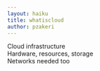 ```yaml
---
layout: haiku
title: whatiscloud
author: pzakeri
---
```


Cloud infrastructure<br>
Hardware, resources, storage<br>
Networks needed too<br>